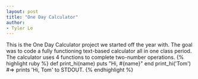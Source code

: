 ```yaml
---
layout: post
title: "One Day Calculator"
author:
- Tyler Le
---
```

This is the One Day Calculator project we started off the year with. The goal was to code a fully functioning text-based calculator all in one class period. The calculator uses 4 functions to complete two-number operations.
{% highlight ruby %}
def print_hi(name)
  puts "Hi, #{name}"
end
print_hi('Tom')
#=> prints 'Hi, Tom' to STDOUT.
{% endhighlight %}

